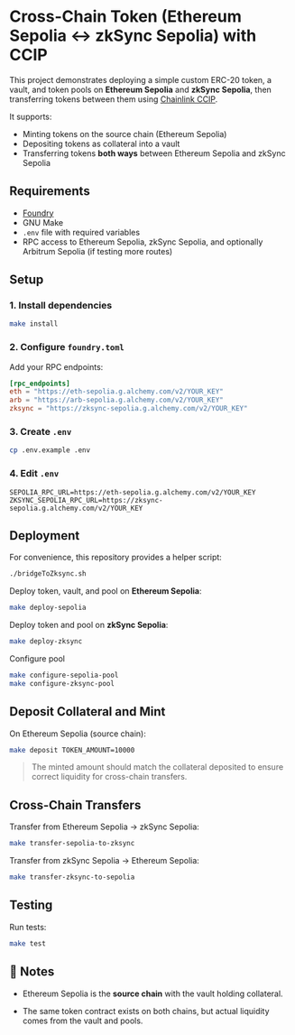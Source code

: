   
# Cross-Chain Token  (Ethereum Sepolia ↔ zkSync Sepolia) with CCIP

This project demonstrates deploying a simple custom ERC-20 token, a vault, and token pools on **Ethereum Sepolia** and **zkSync Sepolia**, then transferring tokens between them using [Chainlink CCIP](https://docs.chain.link/ccip).

It supports:
- Minting tokens on the source chain (Ethereum Sepolia)
- Depositing tokens as collateral into a vault
- Transferring tokens **both ways** between Ethereum Sepolia and zkSync Sepolia



## Requirements

- [Foundry](https://book.getfoundry.sh/getting-started/installation)
- GNU Make
- `.env` file with required variables
- RPC access to Ethereum Sepolia, zkSync Sepolia, and optionally Arbitrum Sepolia (if testing more routes)


##  Setup

### 1. Install dependencies
```bash
make install

```

### 2. Configure `foundry.toml`

Add your RPC endpoints:

```toml
[rpc_endpoints]
eth = "https://eth-sepolia.g.alchemy.com/v2/YOUR_KEY"
arb = "https://arb-sepolia.g.alchemy.com/v2/YOUR_KEY"
zksync = "https://zksync-sepolia.g.alchemy.com/v2/YOUR_KEY"

```

### 3. Create `.env`

```bash
cp .env.example .env

```

### 4. Edit `.env`

```env
SEPOLIA_RPC_URL=https://eth-sepolia.g.alchemy.com/v2/YOUR_KEY
ZKSYNC_SEPOLIA_RPC_URL=https://zksync-sepolia.g.alchemy.com/v2/YOUR_KEY
```



##  Deployment

For convenience, this repository provides a helper script:
```bash
./bridgeToZksync.sh
```

Deploy token, vault, and pool on **Ethereum Sepolia**:

```bash
make deploy-sepolia

```

Deploy token and pool on **zkSync Sepolia**:

```bash
make deploy-zksync

```
Configure pool
```bash
make configure-sepolia-pool
make configure-zksync-pool
```



##  Deposit Collateral and Mint

On Ethereum Sepolia (source chain):

```bash
make deposit TOKEN_AMOUNT=10000
```

> The minted amount should match the collateral deposited to ensure correct liquidity for cross-chain transfers.



## Cross-Chain Transfers

Transfer from Ethereum Sepolia → zkSync Sepolia:

```bash
make transfer-sepolia-to-zksync 

```

Transfer from zkSync Sepolia → Ethereum Sepolia:

```bash
make transfer-zksync-to-sepolia

```



##  Testing

Run tests:

```bash
make test

```
 

## 📝 Notes

-   Ethereum Sepolia is the **source chain** with the vault holding collateral.
    
-   The same token contract exists on both chains, but actual liquidity comes from the vault and pools.
    

        


